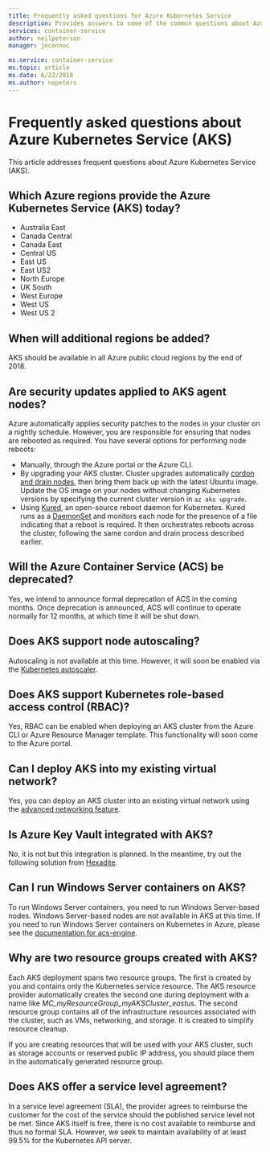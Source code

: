```yaml
---
title: Frequently asked questions for Azure Kubernetes Service
description: Provides answers to some of the common questions about Azure Kubernetes Service.
services: container-service
author: neilpeterson
manager: jeconnoc

ms.service: container-service
ms.topic: article
ms.date: 6/22/2018
ms.author: nepeters
---
```


# Frequently asked questions about Azure Kubernetes Service (AKS)

This article addresses frequent questions about Azure Kubernetes Service (AKS).

## Which Azure regions provide the Azure Kubernetes Service (AKS) today?

- Australia East
- Canada Central
- Canada East
- Central US
- East US
- East US2
- North Europe
- UK South
- West Europe
- West US
- West US 2

## When will additional regions be added?

AKS should be available in all Azure public cloud regions by the end of 2018.

## Are security updates applied to AKS agent nodes?

Azure automatically applies security patches to the nodes in your cluster on a nightly schedule. However, you are responsible for ensuring that nodes are rebooted as required. You have several options for performing node reboots:

- Manually, through the Azure portal or the Azure CLI.
- By upgrading your AKS cluster. Cluster upgrades automatically [cordon and drain nodes](https://kubernetes.io/docs/tasks/administer-cluster/safely-drain-node/), then bring them back up with the latest Ubuntu image. Update the OS image on your nodes without changing Kubernetes versions by specifying the current cluster version in `az aks upgrade`.
- Using [Kured](https://github.com/weaveworks/kured), an open-source reboot daemon for Kubernetes. Kured runs as a [DaemonSet](https://kubernetes.io/docs/concepts/workloads/controllers/daemonset/) and monitors each node for the presence of a file indicating that a reboot is required. It then orchestrates reboots across the cluster, following the same cordon and drain process described earlier.

## Will the Azure Container Service (ACS) be deprecated?

Yes, we intend to announce formal deprecation of ACS in the coming months. Once deprecation is announced, ACS will continue to operate normally for 12 months, at which time it will be shut down.

## Does AKS support node autoscaling?

Autoscaling is not available at this time. However, it will soon be enabled via the [Kubernetes autoscaler][auto-scaler].

## Does AKS support Kubernetes role-based access control (RBAC)?

Yes, RBAC can be enabled when deploying an AKS cluster from the Azure CLI or Azure Resource Manager template. This functionality will soon come to the Azure portal.

## Can I deploy AKS into my existing virtual network?

Yes, you can deploy an AKS cluster into an existing virtual network using the [advanced networking feature](https://github.com/MicrosoftDocs/azure-docs/blob/master/articles/aks/networking-overview.md).

## Is Azure Key Vault integrated with AKS?

No, it is not but this integration is planned. In the meantime, try out the following solution from [Hexadite][hexadite].

## Can I run Windows Server containers on AKS?

To run Windows Server containers, you need to run Windows Server-based nodes. Windows Server-based nodes are not available in AKS at this time. If you need to run Windows Server containers on Kubernetes in Azure, please see the [documentation for acs-engine](https://github.com/Azure/acs-engine/blob/master/docs/kubernetes/windows.md).

## Why are two resource groups created with AKS?

Each AKS deployment spans two resource groups. The first is created by you and contains only the Kubernetes service resource. The AKS resource provider automatically creates the second one during deployment with a name like *MC_myResourceGroup_myAKSCluster_eastus*. The second resource group contains all of the infrastructure resources associated with the cluster, such as VMs, networking, and storage. It is created to simplify resource cleanup.

If you are creating resources that will be used with your AKS cluster, such as storage accounts or reserved public IP address, you should place them in the automatically generated resource group.

## Does AKS offer a service level agreement?

In a service level agreement (SLA), the provider agrees to reimburse the customer for the cost of the service should the published service level not be met. Since AKS itself is free, there is no cost available to reimburse and thus no formal SLA. However, we seek to maintain availability of at least 99.5% for the Kubernetes API server.

<!-- LINKS - external -->
[auto-scaler]: https://github.com/kubernetes/autoscaler
[hexadite]: https://github.com/Hexadite/acs-keyvault-agent
